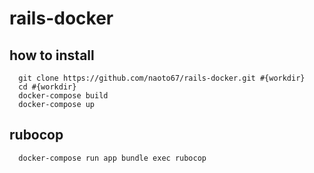 # rails-docker

## how to install
```
  git clone https://github.com/naoto67/rails-docker.git #{workdir}
  cd #{workdir}
  docker-compose build
  docker-compose up
```

## rubocop
```
  docker-compose run app bundle exec rubocop
```
